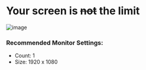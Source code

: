 # Your screen is ~~not~~ the limit

![image](https://github.com/user-attachments/assets/146474ea-a045-4afb-a318-76b439992e80)

### Recommended Monitor Settings:
- Count: 1
- Size: 1920 x 1080
